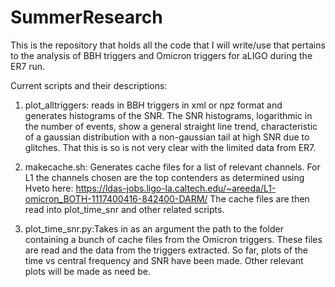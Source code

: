 # SummerResearch

This is the repository that holds all the code that I will write/use that
pertains to the analysis of BBH triggers and Omicron triggers for aLIGO during
the ER7 run.

Current scripts and their descriptions:
  1. plot_alltriggers: reads in BBH triggers in xml or npz format and generates
     histograms of the SNR. The SNR histograms, logarithmic in the number of 
     events, show a general straight line trend, characteristic of a gaussian 
     distribution with a non-gaussian tail at high SNR due to glitches. That
     this is so is not very clear with the limited data from ER7.
  
  2. makecache.sh: Generates cache files for a list of relevant channels. For L1
     the channels chosen are the top contenders as determined using Hveto here:
     https://ldas-jobs.ligo-la.caltech.edu/~areeda/L1-omicron_BOTH-1117400416-842400-DARM/
     The cache files are then read into plot_time_snr and other related scripts.

  3. plot_time_snr.py:Takes in as an argument the path to the folder containing
     a bunch of cache files from the Omicron triggers. These files are read and
     the data from the triggers extracted. So far, plots of the time vs central 
     frequency and SNR have been made. Other relevant plots will be made as need
     be.


